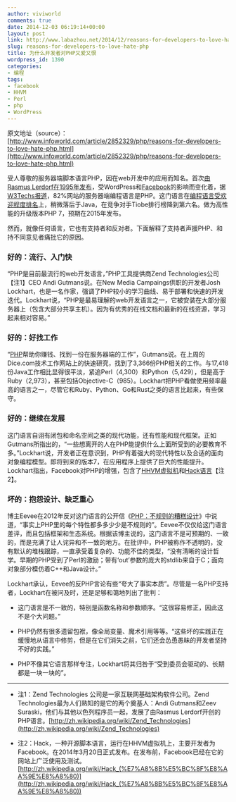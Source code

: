 ```yaml
---
author: viviworld
comments: true
date: 2014-12-03 06:19:14+00:00
layout: post
link: http://www.labazhou.net/2014/12/reasons-for-developers-to-love-hate-php/
slug: reasons-for-developers-to-love-hate-php
title: 为什么开发者对PHP又爱又恨
wordpress_id: 1390
categories:
- 编程
tags:
- facebook
- HHVM
- Perl
- php
- WordPress
---
```


原文地址（source）：[http://www.infoworld.com/article/2852329/php/reasons-for-developers-to-love-hate-php.html](http://www.infoworld.com/article/2852329/php/reasons-for-developers-to-love-hate-php.html)

受人尊敬的服务器端脚本语言PHP，因在web开发中的应用而知名。首次[由Rasmus Lerdorf在1995年发布](http://www.infoworld.com/article/2609877/web-development/believe-the-hype--php-founder-backs-facebook-s-hiphop-technology.html)，受WordPress和[Facebook](http://www.infoworld.com/article/2841561/php/php-7-moves-full-speed-ahead.html)的影响而变化着，据[W3Techs报道](http://w3techs.com/technologies/details/pl-php/all/all)，82%网站的服务器端编程语言是PHP。这门语言在[编程语言受欢迎程度排名](http://www.infoworld.com/article/2845147/application-development/big-data-sparks-interest-in-statistical-programming-languages.html)上，稍微落后于Java，在竞争对手Tiobe排行榜降到第六名。做为高性能的升级版本PHP 7，预期在2015年发布。

然而，就像任何语言，它也有支持者和反对者。下面解释了支持者声援PHP、和持不同意见者痛批它的原因。


### 好的：流行、入门快


“PHP是目前最流行的web开发语言，”PHP工具提供商Zend Technologies公司【注1】CEO Andi Gutmans说。在New Media Campaings供职的开发者Josh Lockhart，也是一名作家，强调了PHP较小的学习曲线、易于部署和快速的开发迭代。Lockhart说，“PHP是最易理解的web开发语言之一，它被安装在大部分服务器上（包含大部分共享主机）。因为有优秀的在线文档和最新的在线资源，学习起来相对容易。”


### 好的：好找工作


“[PHP](http://www.labazhou.net/2014/03/the-new-php/)帮助你赚钱、找到一份在服务器端的工作”，Gutmans说。在上周的Dice.com技术工作网站上的快速研究，找到了3,366份PHP相关的工作。与17,418份Java工作相比显得很平淡，紧追Perl（4,300）和Python（5,429），但是高于Ruby（2,973），甚至包括Objective-C（985）。Lockhart把PHP看做使用频率最高的语言之一，尽管它和Ruby、Python、Go和Rust之类的语言比起来，有些保守。


### 好的：继续在发展


这门语言自诩有闭包和命名空间之类的现代功能，还有性能和现代框架。正如Gutmans所指出的，“一些想离开的人在PHP能提供什么上面所受到的必要教育不多。”Lockhart说，开发者正在意识到，PHP有着强大的现代特性以及合适的面向对象编程模型。即将到来的版本7，在应用程序上提供了巨大的性能提升。Lockhart指出，Facebook对PHP的增强，包含了[HHVM虚拟机](http://www.infoworld.com/article/2610966/development-tools/facebook-invents-a-php-virtual-machine.html)和[Hack语言](http://www.infoworld.com/article/2610932/open-source-software/facebook-s-hack-language-builds-on-php.html)【注2】。


### 坏的：抱怨设计、缺乏重心


博主Eevee在2012年反对这门语言的公开信《[PHP：不规则的糟糕设计](http://eev.ee/blog/2012/04/09/php-a-fractal-of-bad-design/)》中说道，“事实上PHP里的每个特性都多多少少是不规则的”。Eevee不仅仅给这门语言差评，而且包括框架和生态系统。根据该博主说的，这门语言不是可预期的、一致的，而是充满了让人诧异和不一致的地方。在批评中，PHP被称作不透明的，没有默认的堆栈跟踪，一直承受着复杂的、功能不佳的类型，“没有清晰的设计哲学。早期的PHP受到了Perl的激励；带有‘out’参数的庞大的stdlib来自于C；面向对象部分模仿着C++和Java设计。”

Lockhart承认，Eevee的反PHP言论有些“夸大了事实本质”。尽管是一名PHP支持者，Lockhart在被问及时，还是足够和蔼地列出了批判：



	
  * 这门语言是不一致的，特别是函数名称和参数顺序。“这很容易修正，因此这不是个大问题。”

	
  * PHP仍然有很多遗留包袱，像全局变量、魔术引用等等。“这些坏的实践正在缓慢地从语言中修剪，但是在它们消失之前，它们还会怂恿愚昧的开发者坚持不好的实践。”

	
  * PHP不像其它语言那样专注，Lockhart将其归咎于“受到委员会驱动的、长期都是一块一块的”。





* * *






	
  * 注1：Zend Technologies 公司是一家互联网基础架构软件公司。Zend Technologies最为人们熟知的是它的两个奠基人：Andi Gutmans和Zeev Suraski，他们与其他以色列程序员一起，发展了由Rasmus Lerdorf开创的PHP语言。[http://zh.wikipedia.org/wiki/Zend_Technologies](http://zh.wikipedia.org/wiki/Zend_Technologies)

	
  * 注2：Hack，一种开源脚本语言，运行在HHVM虚拟机上，主要开发者为Facebook。在2014年3月20日正式发布。在发布前，Facebook已经在它的网站上广泛使用及测试。[http://zh.wikipedia.org/wiki/Hack_(%E7%A8%8B%E5%BC%8F%E8%AA%9E%E8%A8%80)](http://zh.wikipedia.org/wiki/Hack_(%E7%A8%8B%E5%BC%8F%E8%AA%9E%E8%A8%80))


